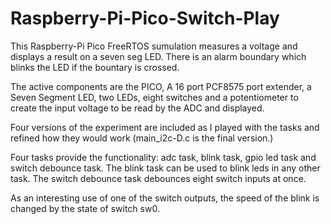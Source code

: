 # Raspberry-Pi-Pico-Switch-Play
This Raspberry-Pi Pico FreeRTOS sumulation measures a voltage and displays a result on a seven seg LED.  There is an alarm boundary which blinks the LED if the bountary is crossed.

The active components are the PICO, A 16 port PCF8575 port extender, a Seven Segment LED, two LEDs, eight switches and a potentiometer to create the input voltage to be read by the ADC and displayed.

Four versions of the experiment are included as I played with the tasks and refined how they would work (main_i2c-D.c is the final version.)

Four tasks provide the functionality: adc task, blink task, gpio led task and switch debounce task.  The blink task can be used to blink leds in any other task. The switch debounce task debounces eight switch inputs at once.

As an interesting use of one of the switch outputs, the speed of the blink is changed by the state of switch sw0.

